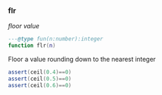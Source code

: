 ### flr

_floor value_

```lua
---@type fun(n:number):integer
function flr(n)
```

Floor a value rounding down to the nearest integer

```lua
assert(ceil(0.4)==0)
assert(ceil(0.5)==0)
assert(ceil(0.6)==0)
```
